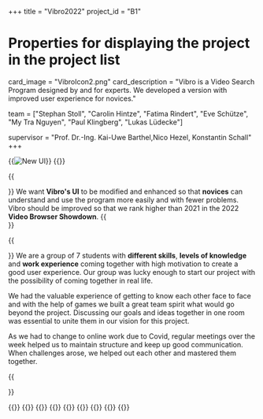 +++
title = "Vibro2022"
project_id = "B1"

# Properties for displaying the project in the project list
card_image = "VibroIcon2.png"
card_description = "Vibro is a Video Search Program designed by and for experts. We developed a version with improved user experience for novices."




team = ["Stephan Stoll", "Carolin Hintze", "Fatima Rindert", "Eve Schütze", "My Tra Nguyen", "Paul Klingberg", "Lukas Lüdecke"]

supervisor = "Prof. Dr.-Ing. Kai-Uwe Barthel,Nico Hezel, Konstantin Schall"
+++


{{<image src="VibroUIfinal.jpg" alt="New UI" >}}
{{<mediathek id="b9784bd43399035251eaa3a1ac2211a6" title="Our video">}}


{{<section title="Our Goal">}}
We want **Vibro's UI** to be modified and enhanced so that **novices** can understand and use the program more easily and with fewer problems. Vibro should be improved so that we rank higher than 2021 in the 2022 **Video Browser Showdown**.
{{</section>}}

{{<section title="The Team">}}
We are a group of 7 students with **different skills**, **levels of knowledge** and **work experience** coming together with high motivation to create a good user experience. Our group was lucky enough to start our project with the possibility of coming together in real life. 

We had the valuable experience of getting to know each other face to face and with the help of games we built a great team spirit what would go beyond the project. Discussing our goals and ideas together in one room was essential to unite them in our vision for this project. 

As we had to change to online work due to Covid, regular meetings over the week helped us to maintain structure and keep up good communication. When challenges arose, we helped out each other and mastered them together. 

{{</section >}}

{{<gallery>}}
{{<team-member image="stephan.png" name="Stephan">}}
{{<team-member image="caro.png" name="Caro">}}
{{<team-member image="fatima.jpg" name="Fatima">}}
{{<team-member image="eve.jpg" name="Eve">}}
{{<team-member image="my2.png" name="My">}}
{{<team-member image="Lukas.jpeg" name="Lukas">}}
{{<team-member image="paul.png" name="Paul">}}
{{</gallery>}}
